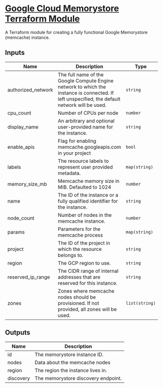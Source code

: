 # [Google Cloud Memorystore Terraform Module](https://registry.terraform.io/modules/terraform-google-modules/memorystore/google/)

A Terraform module for creating a fully functional Google Memorystore (memcache) instance.

<!-- BEGINNING OF PRE-COMMIT-TERRAFORM DOCS HOOK -->
## Inputs

| Name | Description | Type | Default | Required |
|------|-------------|------|---------|:--------:|
| authorized\_network | The full name of the Google Compute Engine network to which the instance is connected. If left unspecified, the default network will be used. | `string` | `null` | no |
| cpu\_count | Number of CPUs per node | `number` | `1` | no |
| display\_name | An arbitrary and optional user-provided name for the instance. | `string` | `null` | no |
| enable\_apis | Flag for enabling memcache.googleapis.com in your project | `bool` | `true` | no |
| labels | The resource labels to represent user provided metadata. | `map(string)` | `{}` | no |
| memory\_size\_mb | Memcache memory size in MiB. Defaulted to 1024 | `number` | `1024` | no |
| name | The ID of the instance or a fully qualified identifier for the instance. | `string` | n/a | yes |
| node\_count | Number of nodes in the memcache instance. | `number` | `1` | no |
| params | Parameters for the memcache process | `map(string)` | `null` | no |
| project | The ID of the project in which the resource belongs to. | `string` | n/a | yes |
| region | The GCP region to use. | `string` | n/a | yes |
| reserved\_ip\_range | The CIDR range of internal addresses that are reserved for this instance. | `string` | `null` | no |
| zones | Zones where memcache nodes should be provisioned. If not provided, all zones will be used. | `list(string)` | `null` | no |

## Outputs

| Name | Description |
|------|-------------|
| id | The memorystore instance ID. |
| nodes | Data about the memcache nodes |
| region | The region the instance lives in. |
| discovery | The memorystore discovery endpoint. |

<!-- END OF PRE-COMMIT-TERRAFORM DOCS HOOK -->
